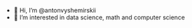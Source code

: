 - 👋 Hi, I’m @antonvyshemirskii
- 👀 I’m interested in data science, math and computer science

<!---
antonvyshemirskii/antonvyshemirskii is a ✨ special ✨ repository because its `README.md` (this file) appears on your GitHub profile.
You can click the Preview link to take a look at your changes.
--->
